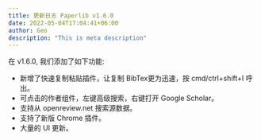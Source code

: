 ```yaml
---
title: 更新日志 Paperlib v1.6.0
date: 2022-05-04T17:04:41+06:00
author: Geo
description: "This is meta description"
---
```


在 v1.6.0, 我们添加了如下功能:

- 新增了快速复制粘贴插件，让复制 BibTex更为迅速，按 cmd/ctrl+shift+I 呼出。
- 可点击的作者组件，左键高级搜索，右键打开 Google Scholar。
- 支持从 openreview.net 搜索源数据。
- 支持了新版 Chrome 插件。
- 大量的 UI 更新。